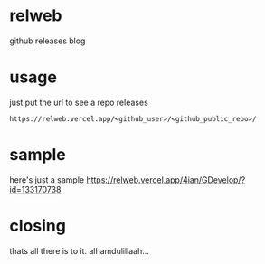 # relweb
github releases blog


# usage
just put the url to see a repo releases
```
https://relweb.vercel.app/<github_user>/<github_public_repo>/
```


# sample
here's just a sample
https://relweb.vercel.app/4ian/GDevelop/?id=133170738


# closing
thats all there is to it. alhamdulillaah...
